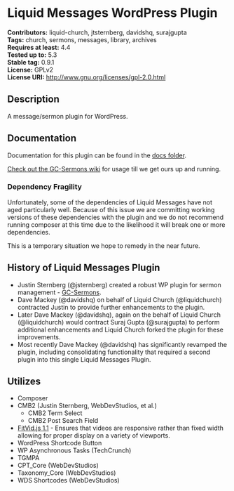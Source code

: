 # Liquid Messages WordPress Plugin #
**Contributors:**      liquid-church, jtsternberg, davidshq, surajgupta  
**Tags:**              church, sermons, messages, library, archives  
**Requires at least:** 4.4  
**Tested up to:**      5.3  
**Stable tag:**        0.9.1  
**License:**           GPLv2  
**License URI:**       http://www.gnu.org/licenses/gpl-2.0.html  

## Description ##
A message/sermon plugin for WordPress.

## Documentation

Documentation for this plugin can be found in the [docs folder](https://github.com/LiquidChurch/lqd-messages/tree/mergefns-012720/docs).

[Check out the GC-Sermons wiki](https://github.com/jtsternberg/GC-Sermons/wiki) for usage till we get ours up and running.



### Dependency Fragility
Unfortunately, some of the dependencies of Liquid Messages have not aged particularly well. Because of this issue we are committing working versions of these dependencies with the plugin and we do not recommend running composer at this time due to the likelihood it will break one or more dependencies.

This is a temporary situation we hope to remedy in the near future.

## History of Liquid Messages Plugin
- Justin Sternberg (@jsternberg) created a robust WP plugin for sermon management - [GC-Sermons](https://github.com/jtsternberg/GC-Sermons/).
- Dave Mackey (@davidshq) on behalf of Liquid Church (@liquidchurch) contracted Justin to provide further enhancements to the plugin.
- Later Dave Mackey (@davidshq), again on the behalf of Liquid Church (@liquidchurch) would contract Suraj Gupta (@surajgupta) to perform additional enhancements and Liquid Church forked the plugin for these improvements.
- Most recently Dave Mackey (@davidshq) has significantly revamped the plugin, including consolidating functionality that required a second plugin into this single Liquid Messages Plugin.

## Utilizes

* Composer
* CMB2 (Justin Sternberg, WebDevStudios, et al.)
  * CMB2 Term Select
  * CMB2 Post Search Field
* [FitVid.js 1.1](http://fitvidsjs.com/) - Ensures that videos are responsive rather than fixed width allowing for proper display on a variety of viewports.
* WordPress Shortcode Button
* WP Asynchronous Tasks (TechCrunch)
* TGMPA
* CPT_Core (WebDevStudios)
* Taxonomy_Core (WebDevStudios)
* WDS Shortcodes (WebDevStudios)
